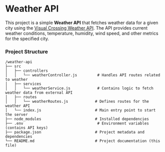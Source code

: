 # Weather API

This project is a simple **Weather API** that fetches weather data for a given city using the [Visual Crossing Weather API](https://www.visualcrossing.com/). The API provides current weather conditions, temperature, humidity, wind speed, and other metrics for the specified city.

### Project Structure

```plaintext
/weather-api
├── src
│   ├── controllers
│   │   └── weatherController.js         # Handles API routes related to weather
│   ├── services
│   │   └── weatherService.js            # Contains logic to fetch weather data from external API
│   ├── routes
│   │   └── weatherRoutes.js            # Defines routes for the weather API
│   └── index.js                        # Main entry point to start the server
├── node_modules                        # Installed dependencies
├── .env                                 # Environment variables (contains API keys)
├── package.json                        # Project metadata and dependencies
└── README.md                           # Project documentation (this file)
